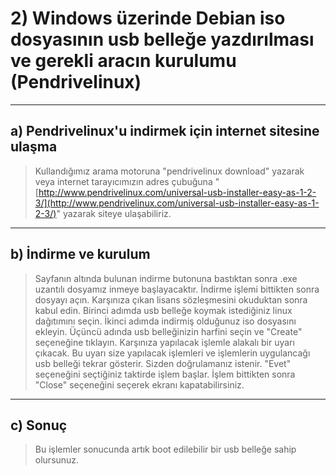 # 2)  Windows üzerinde Debian iso dosyasının usb belleğe yazdırılması ve gerekli aracın kurulumu (Pendrivelinux)

---
## a) Pendrivelinux'u indirmek için internet sitesine ulaşma 

>Kullandığımız arama motoruna "pendrivelinux download" yazarak veya internet
tarayıcımızın adres çubuğuna
 "[http://www.pendrivelinux.com/universal-usb-installer-easy-as-1-2-3/](http://www.pendrivelinux.com/universal-usb-installer-easy-as-1-2-3/)" 
yazarak siteye ulaşabiliriz.

---
## b) İndirme ve kurulum 

>Sayfanın altında bulunan indirme butonuna bastıktan sonra .exe uzantılı dosyamız inmeye başlayacaktır. İndirme işlemi bittikten sonra dosyayı açın. Karşınıza çıkan lisans sözleşmesini okuduktan sonra 
kabul edin. Birinci adımda usb belleğe koymak istediğiniz linux dağıtımını seçin. İkinci adımda indirmiş olduğunuz iso dosyasını ekleyin. Üçüncü adında usb belleğinizin harfini seçin ve "Create" seçeneğine 
tıklayın. Karşınıza yapılacak işlemle alakalı bir uyarı çıkacak. Bu uyarı size yapılacak işlemleri ve işlemlerin uygulancağı usb belleği tekrar gösterir. Sizden doğrulamanız istenir. "Evet" seçeneğini
seçtiğiniz taktirde işlem başlar. İşlem bittikten sonra "Close" seçeneğini seçerek ekranı kapatabilirsiniz. 

---
## c) Sonuç

>Bu işlemler sonucunda artık boot edilebilir bir usb belleğe sahip olursunuz.


